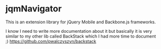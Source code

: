 jqmNavigator
============

This is an extension library for jQuery Mobile and Backbone.js frameworks. 

I know I need to write more documentation about it but basically it is very similar to my other lib called BackStack which I had more time to document ;) https://github.com/pwalczyszyn/backstack